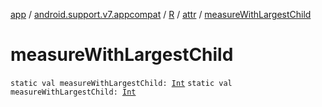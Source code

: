 [app](../../../index.md) / [android.support.v7.appcompat](../../index.md) / [R](../index.md) / [attr](index.md) / [measureWithLargestChild](.)

# measureWithLargestChild

`static val measureWithLargestChild: `[`Int`](https://kotlinlang.org/api/latest/jvm/stdlib/kotlin/-int/index.html)
`static val measureWithLargestChild: `[`Int`](https://kotlinlang.org/api/latest/jvm/stdlib/kotlin/-int/index.html)